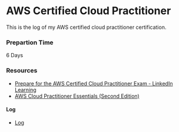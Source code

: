 # AWS Certified Cloud Practitioner

This is the log of my AWS certified cloud practitioner certification. 

### Prepartion Time
6 Days

### Resources
* [Prepare for the AWS Certified Cloud Practitioner Exam - LinkedIn Learning](https://www.linkedin.com/learning/paths/prepare-for-the-aws-certified-cloud-practitioner-exam)
* [AWS Cloud Practitioner Essentials (Second Edition)](https://www.aws.training/Details/Curriculum?id=27076)

#### Log
* [Log](https://github.com/omermujtaba18/aws-certified-cloud-practitioner-logs/blob/master/log.md)
